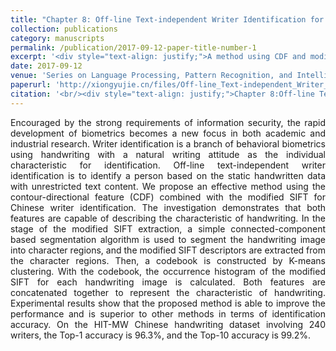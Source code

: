 ```yaml
---
title: "Chapter 8: Off-line Text-independent Writer Identification for Chinese Handwriting"
collection: publications
category: manuscripts
permalink: /publication/2017-09-12-paper-title-number-1
excerpt: '<div style="text-align: justify;">A method using CDF and modified SIFT for Chinese writer identification is proposed. It outperforms others, achieving high accuracy on HIT - MW dataset.</div>'
date: 2017-09-12
venue: 'Series on Language Processing, Pattern Recognition, and Intelligent Systems'
paperurl: 'http://xiongyujie.cn/files/Off-line_Text-independent_Writer_Identification_for_Chinese_Handwriting.pdf'
citation: '<br/><div style="text-align: justify;">Chapter 8:Off-line Text-independent Writer Identification for Chinese Handwriting, Y.-J. Xiong and Y. Lu*, Advances in Chinese document and text processing, Series on Language Processing, Pattern Recognition, and Intelligent Systems, 2017, 2 (8): 215-234</div>'
---
```


<div style="text-align: justify;">Encouraged by the strong requirements of information security, the rapid development of biometrics becomes a new focus in both academic and industrial research. Writer identification is a branch of behavioral biometrics using handwriting with a natural writing attitude as the individual characteristic for identification. Off-line text-independent writer identification is to identify a person based on the static handwritten data with unrestricted text content. We propose an effective method using the contour-directional feature (CDF) combined with the modified SIFT for Chinese writer identification. The investigation demonstrates that both features are capable of describing the characteristic of handwriting. In the stage of the modified SIFT extraction, a simple connected-component based segmentation algorithm is used to segment the handwriting image into character regions, and the modified SIFT descriptors are extracted from the character regions. Then, a codebook is constructed by K-means clustering. With the codebook, the occurrence histogram of the modified SIFT for each handwriting image is calculated. Both features are concatenated together to represent the characteristic of handwriting. Experimental results show that the proposed method is able to improve the performance and is superior to other methods in terms of identification accuracy. On the HIT-MW Chinese handwriting dataset involving 240 writers, the Top-1 accuracy is 96.3%, and the Top-10 accuracy is 99.2%.</div>

<br/>
